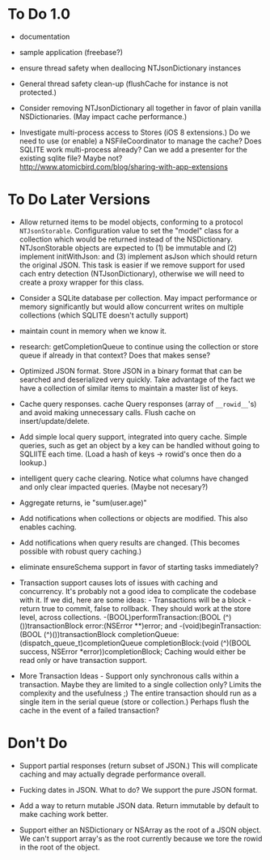 To Do 1.0
=========

 - documentation

 - sample application (freebase?)

 - ensure thread safety when deallocing NTJsonDictionary instances

 - General thread safety clean-up (flushCache for instance is not protected.)

 - Consider removing NTJsonDictionary all together in favor of plain vanilla NSDictionaries. (May impact cache performance.)

 - Investigate multi-process access to Stores (iOS 8 extensions.) Do we need to use (or enable) a NSFileCoordinator to manage the cache? Does SQLITE work multi-process already? Can we add a presenter for the existing sqlite file? Maybe not? http://www.atomicbird.com/blog/sharing-with-app-extensions



To Do Later Versions
====================

- Allow returned items to be model objects, conforming to a protocol `NTJsonStorable`. Configuration value to set the "model" class for a collection which would be returned instead of the NSDictionary. NTJsonStorable objects are expected to (1) be immutable and (2) implement initWithJson: and (3) implement asJson which should return the original JSON. This task is easier if we remove support for used cach entry detection (NTJsonDictionary), otherwise we will need to create a proxy wrapper for this class.

 - Consider a SQLite database per collection. May impact performance or memory significantly but would allow concurrent writes on multiple collections (which SQLITE doesn't actully support)

 - maintain count in memory when we know it.
 
 - research: getCompletionQueue to continue using the collection or store queue if already in that context? Does that makes sense?
 
 - Optimized JSON format. Store JSON in a binary format that can be searched and deserialized very quickly.
   Take advantage of the fact we have a collection of similar items to maintain a master list of keys.
   
 - Cache query responses. cache Query responses (array of `__rowid__`'s) and avoid making unnecessary calls. Flush cache on insert/update/delete.
 
 - Add simple local query support, integrated into query cache. Simple queries, such as get an object by a key can be handled without going to SQLIITE
   each time. (Load a hash of keys -> rowid's once then do a lookup.)
   
 - intelligent query cache clearing. Notice what columns have changed and only clear impacted queries. (Maybe not necesary?)

 - Aggregate returns, ie "sum(user.age)"
 
 - Add notifications when collections or objects are modified. This also enables caching.
 
 - Add notifications when query results are changed. (This becomes possible with robust query caching.)

 - eliminate ensureSchema support in favor of starting tasks immediately?
 
  - Transaction support causes lots of issues with caching and concurrency. It's probably not a good idea to complicate the codebase with it.
   If we did, here are some ideas:  - Transactions will be a block - return true to commit, false to rollback. They should work at the store level, across 
   collections. -(BOOL)performTransaction:(BOOL (^)())transactionBlock error:(NSError **)error; and -(void)beginTransaction:(BOOL (^)())transactionBlock completionQueue:(dispatch_queue_t)completionQueue completionBlock:(void (^)(BOOL success, NSError *error))completionBlock; Caching would either be
    read only or have transaction support.
   
 - More Transaction Ideas - Support only synchronous calls within a transaction. Maybe they are limited to a single collection only? Limits the complexity and the usefulness ;) The entire transaction should run as a single item in the serial queue (store or collection.) Perhaps flush the cache in the event of a failed transaction?
 

Don't Do
========

 - Support partial responses (return subset of JSON.) This will complicate caching and may actually degrade performance overall.
 
 - Fucking dates in JSON. What to do? We support the pure JSON format.

 - Add a way to return mutable JSON data. Return immutable by default to make caching work better.
 
 - Support either an NSDictionary or NSArray as the root of a JSON object. We can't support array's as the root currently because we tore the rowid in the root
   of the object.

